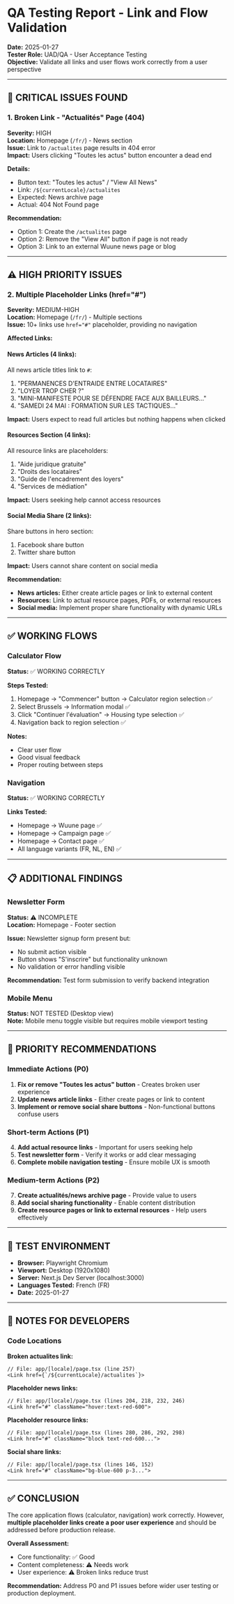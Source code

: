 # QA Testing Report - Link and Flow Validation
**Date:** 2025-01-27  
**Tester Role:** UAD/QA - User Acceptance Testing  
**Objective:** Validate all links and user flows work correctly from a user perspective

---

## 🔴 CRITICAL ISSUES FOUND

### 1. Broken Link - "Actualités" Page (404)
**Severity:** HIGH  
**Location:** Homepage (`/fr/`) - News section  
**Issue:** Link to `/actualites` page results in 404 error  
**Impact:** Users clicking "Toutes les actus" button encounter a dead end

**Details:**
- Button text: "Toutes les actus" / "View All News"
- Link: `/${currentLocale}/actualites`
- Expected: News archive page
- Actual: 404 Not Found page

**Recommendation:**
- Option 1: Create the `/actualites` page
- Option 2: Remove the "View All" button if page is not ready
- Option 3: Link to an external Wuune news page or blog

---

## ⚠️ HIGH PRIORITY ISSUES

### 2. Multiple Placeholder Links (href="#")
**Severity:** MEDIUM-HIGH  
**Location:** Homepage (`/fr/`) - Multiple sections  
**Issue:** 10+ links use `href="#"` placeholder, providing no navigation

**Affected Links:**

#### News Articles (4 links):
All news article titles link to `#`:
1. "PERMANENCES D'ENTRAIDE ENTRE LOCATAIRES"
2. "LOYER TROP CHER ?"
3. "MINI-MANIFESTE POUR SE DÉFENDRE FACE AUX BAILLEURS..."
4. "SAMEDI 24 MAI : FORMATION SUR LES TACTIQUES..."

**Impact:** Users expect to read full articles but nothing happens when clicked

#### Resources Section (4 links):
All resource links are placeholders:
1. "Aide juridique gratuite"
2. "Droits des locataires"
3. "Guide de l'encadrement des loyers"
4. "Services de médiation"

**Impact:** Users seeking help cannot access resources

#### Social Media Share (2 links):
Share buttons in hero section:
1. Facebook share button
2. Twitter share button

**Impact:** Users cannot share content on social media

**Recommendation:**
- **News articles:** Either create article pages or link to external content
- **Resources:** Link to actual resource pages, PDFs, or external resources
- **Social media:** Implement proper share functionality with dynamic URLs

---

## ✅ WORKING FLOWS

### Calculator Flow
**Status:** ✅ WORKING CORRECTLY

**Steps Tested:**
1. Homepage → "Commencer" button → Calculator region selection ✅
2. Select Brussels → Information modal ✅
3. Click "Continuer l'évaluation" → Housing type selection ✅
4. Navigation back to region selection ✅

**Notes:**
- Clear user flow
- Good visual feedback
- Proper routing between steps

### Navigation
**Status:** ✅ WORKING CORRECTLY

**Links Tested:**
- Homepage → Wuune page ✅
- Homepage → Campaign page ✅
- Homepage → Contact page ✅
- All language variants (FR, NL, EN) ✅

---

## 📋 ADDITIONAL FINDINGS

### Newsletter Form
**Status:** ⚠️ INCOMPLETE  
**Location:** Homepage - Footer section

**Issue:** Newsletter signup form present but:
- No submit action visible
- Button shows "S'inscrire" but functionality unknown
- No validation or error handling visible

**Recommendation:** Test form submission to verify backend integration

### Mobile Menu
**Status:** NOT TESTED (Desktop view)  
**Note:** Mobile menu toggle visible but requires mobile viewport testing

---

## 🎯 PRIORITY RECOMMENDATIONS

### Immediate Actions (P0)
1. **Fix or remove "Toutes les actus" button** - Creates broken user experience
2. **Update news article links** - Either create pages or link to content
3. **Implement or remove social share buttons** - Non-functional buttons confuse users

### Short-term Actions (P1)
4. **Add actual resource links** - Important for users seeking help
5. **Test newsletter form** - Verify it works or add clear messaging
6. **Complete mobile navigation testing** - Ensure mobile UX is smooth

### Medium-term Actions (P2)
7. **Create actualités/news archive page** - Provide value to users
8. **Add social sharing functionality** - Enable content distribution
9. **Create resource pages or link to external resources** - Help users effectively

---

## 🧪 TEST ENVIRONMENT

- **Browser:** Playwright Chromium
- **Viewport:** Desktop (1920x1080)
- **Server:** Next.js Dev Server (localhost:3000)
- **Languages Tested:** French (FR)
- **Date:** 2025-01-27

---

## 📝 NOTES FOR DEVELOPERS

### Code Locations

**Broken actualites link:**
```tsx
// File: app/[locale]/page.tsx (line 257)
<Link href={`/${currentLocale}/actualites`}>
```

**Placeholder news links:**
```tsx
// File: app/[locale]/page.tsx (lines 204, 218, 232, 246)
<Link href="#" className="hover:text-red-600">
```

**Placeholder resource links:**
```tsx
// File: app/[locale]/page.tsx (lines 280, 286, 292, 298)
<Link href="#" className="block text-red-600...">
```

**Social share links:**
```tsx
// File: app/[locale]/page.tsx (lines 146, 152)
<Link href="#" className="bg-blue-600 p-3...">
```

---

## ✅ CONCLUSION

The core application flows (calculator, navigation) work correctly. However, **multiple placeholder links create a poor user experience** and should be addressed before production release.

**Overall Assessment:** 
- Core functionality: ✅ Good
- Content completeness: ⚠️ Needs work
- User experience: ⚠️ Broken links reduce trust

**Recommendation:** Address P0 and P1 issues before wider user testing or production deployment.
